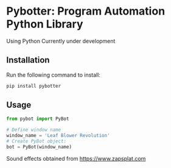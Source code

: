 # Pybotter: Program Automation Python Library
Using Python
Currently under development

## Installation
Run the following command to install:

```python
pip install pybotter
```

## Usage
```python
from pybot import PyBot

# Define window name
window_name = 'Leaf Blower Revolution'
# Create PyBot object:
bot = PyBot(window_name)
```

Sound effects obtained from https://www.zapsplat.com
